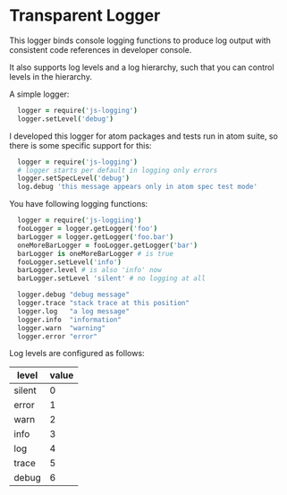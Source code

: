 # Transparent Logger

This logger binds console logging functions to produce log output with consistent code references in developer console.

It also supports log levels and a log hierarchy, such that you can control levels in the hierarchy.

A simple logger:

```coffee
  logger = require('js-logging')
  logger.setLevel('debug')
```

I developed this logger for atom packages and tests run in atom suite, so there is some specific support for this:

```coffee
  logger = require('js-logging')
  # logger starts per default in logging only errors
  logger.setSpecLevel('debug')
  log.debug 'this message appears only in atom spec test mode'
```

You have following logging functions:

```coffee
  logger = require('js-loggiing')
  fooLogger = logger.getLogger('foo')
  barLogger = logger.getLogger('foo.bar')
  oneMoreBarLogger = fooLogger.getLogger('bar')
  barLogger is oneMoreBarLogger # is true
  fooLogger.setLevel('info')
  barLogger.level # is also 'info' now
  barLogger.setLevel 'silent' # no logging at all

  logger.debug "debug message"
  logger.trace "stack trace at this position"
  logger.log   "a log message"
  logger.info  "information"
  logger.warn  "warning"
  logger.error "error"
```

Log levels are configured as follows:

| level  | value |
|--------|-------|
| silent | 0     |
| error  | 1     |
| warn   | 2     |
| info   | 3     |
| log    | 4     |
| trace  | 5     |
| debug  | 6     |

